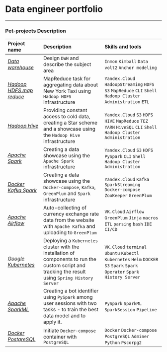 # Data engineer portfolio

---

### Pet-projects Description

| Project name                  | Description                                                                                                                                         | 	Skills and tools                                                                                                              |
|:------------------------------|:----------------------------------------------------------------------------------------------------------------------------------------------------|:-------------------------------------------------------------------------------------------------------------------------------|
| [*Data warehouse*][1]         | Design `DWH` and describe the subject area                                                                                                          | `Inmon` `Kimball` `Data volt2` `Anchor modeling`                                                                               |
| [*Hadoop HDFS map reduce*][2] | MapReduce task for aggregating data about New York Taxi using `Hadoop HDFS` infrastructure                                                          | `Yandex.Cloud` `HadoopStreaming` `HDFS` `S3` `MapReduce` `CLI` `Shell` `Hadoop Cluster Administration` `ETL`                   |
| [*Hadoop Hive*][3]            | Providing constant access to cold data, creating a Star scheme and a showcase using the `Hadoop Hive` infrastructure                                | `Yandex.Cloud` `S3` `HDFS` `HIVE` `MapReduce` `TEZ` `YARN` `HiveSQL` `CLI` `Shell` `Hadoop Cluster Administration`             |
| [*Apache Spark*][4]           | Creating a data showcase using the `Apache Spark` infrastructure                                                                                    | `Yandex.Cloud` `S3` `HDFS` `PySpark` `CLI` `Shell` `Hadoop Cluster Administration`                                             |
| [*Docker Kafka Spark*][5]     | Creating a data showcase using the `Docker-compose`, `Kafka`, `GreenPlum` and `Spark` infrastructure                                                | `Yandex.Cloud` `Kafka` `SparkStreaming` `Docker-compose` `ZooKeeper` `GreenPlum`                                               |
| [*Apache Airflow*][6]         | Auto-collecting of currency exchange rate data from the website with `Apache Kafka` and uploading to `GreenPlum`                                    | `VK.Cloud` `Airflow` `GreenPlum` `Jinja` `macros` `ETL` `parsing` `bash` `IDE` `CI/CD`                                         |
| [*Google Kubernetes*][7]      | Deploying a `Kubernetes` cluster with the installation of components to run the custom script and tracking the result using `Spring History Server` | `VK.Cloud` `terminal` `Ubuntu` `Kubectl` `Kubernetes` `Helm` `DOCKER` `S3` `Spark` `Spark Operator`  `Spark History Server`    |
| [*Apache SparkML*][8]         | Creating a bot identifier using `PySpark` among user sessions with two tasks - to train the best data model and to apply it.                        | `PySpark` `SparkML` `SparkSession` `Pipeline`                                                                                  |
| [*Docker PostgreSQL*][9]      | Initiate `Docker-compose` container with `PostgreSQL`                        | `Docker` `Docker-compose` `PostgreSQL` `Adminer` `Python` `Pscorpg2`                                                                                  |


[1]:https://github.com/Amboss/portfolio_projects/tree/master/data_warehouse
[2]:https://github.com/Amboss/portfolio_projects/tree/master/hadoop_mapreduce
[3]:https://github.com/Amboss/portfolio_projects/tree/master/hadoop_hive
[4]:https://github.com/Amboss/portfolio_projects/tree/master/apache_spark
[5]:https://github.com/Amboss/portfolio_projects/tree/master/docker_kafka_spark
[6]:https://github.com/Amboss/portfolio_projects/tree/master/apache_airflow
[7]:https://github.com/Amboss/portfolio_projects/tree/master/google_kubernetes
[8]:https://github.com/Amboss/portfolio_projects/tree/master/apache_pyspark_ml
[9]:https://github.com/Amboss/docker_postgres_python
